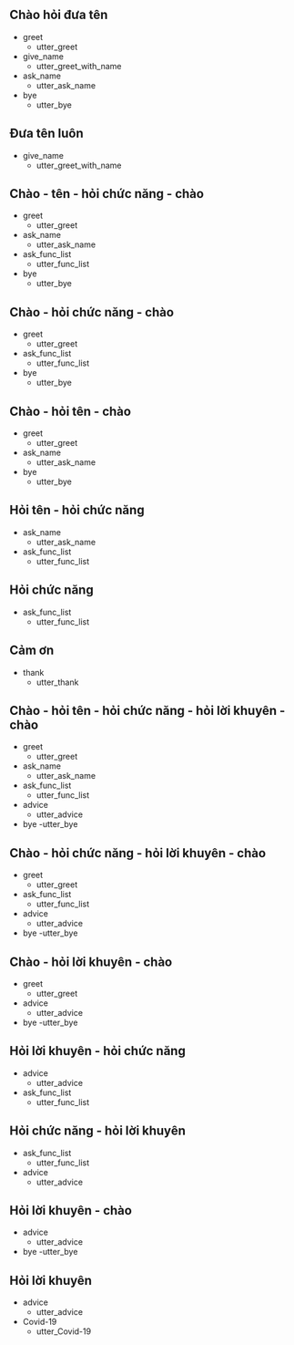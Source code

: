 
## Chào hỏi đưa tên
* greet
  - utter_greet
* give_name
  - utter_greet_with_name
* ask_name
  - utter_ask_name
* bye
  - utter_bye

## Đưa tên luôn
* give_name
  - utter_greet_with_name

## Chào - tên - hỏi chức năng - chào
* greet
  - utter_greet
* ask_name
  - utter_ask_name
* ask_func_list
  - utter_func_list
* bye
  - utter_bye
  
## Chào  - hỏi chức năng - chào
* greet
  - utter_greet
* ask_func_list
  - utter_func_list
* bye
  - utter_bye

## Chào  - hỏi tên - chào
* greet
  - utter_greet
* ask_name
  - utter_ask_name
* bye
  - utter_bye

## Hỏi tên - hỏi chức năng
* ask_name
  - utter_ask_name
* ask_func_list
  - utter_func_list
  
## Hỏi chức năng
* ask_func_list
  - utter_func_list
  
## Cảm ơn
* thank
  - utter_thank
  
## Chào - hỏi tên - hỏi chức năng - hỏi lời khuyên - chào
* greet
  - utter_greet
* ask_name
  - utter_ask_name
* ask_func_list
  - utter_func_list
* advice
  - utter_advice
* bye
  -utter_bye
  
##  Chào - hỏi chức năng - hỏi lời khuyên - chào
* greet
  - utter_greet
* ask_func_list
  - utter_func_list  
* advice
  - utter_advice
* bye
  -utter_bye 
  
## Chào -  hỏi lời khuyên - chào
* greet
  - utter_greet
* advice
  - utter_advice
* bye
  -utter_bye 
  
## Hỏi lời khuyên - hỏi chức năng
* advice
  - utter_advice
* ask_func_list
  - utter_func_list 
  
##  Hỏi chức năng - hỏi lời khuyên  
* ask_func_list
  - utter_func_list 
* advice
  - utter_advice  
## Hỏi lời khuyên - chào  
* advice
  - utter_advice  
* bye
  -utter_bye  
## Hỏi lời khuyên
* advice
  - utter_advice 
* Covid-19
  - utter_Covid-19